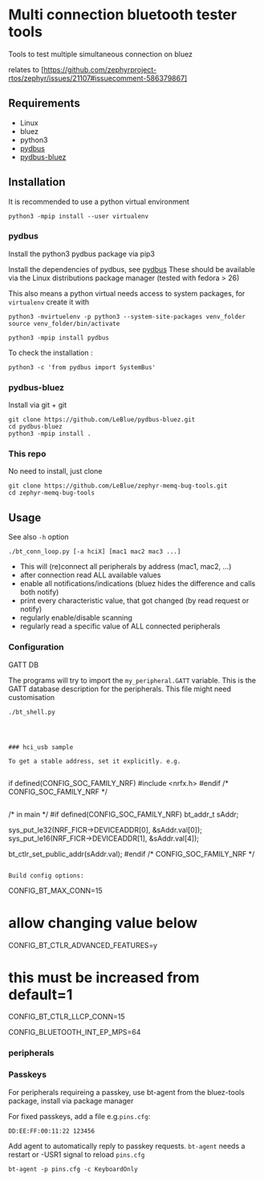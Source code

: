 # Multi connection bluetooth tester tools

Tools to test multiple simultaneous connection on bluez

relates to [https://github.com/zephyrproject-rtos/zephyr/issues/21107#issuecomment-586379867]


## Requirements

- Linux
- bluez
- python3
- [pydbus](https://github.com/LEW21/pydbus)
- [pydbus-bluez](https://github.com/LeBlue/pydbus-bluez)

## Installation

It is recommended to use a python virtual environment
```
python3 -mpip install --user virtualenv
```

### pydbus

Install the python3 pydbus package via pip3

Install the dependencies of pydbus, see [pydbus](https://github.com/LEW21/pydbus)
These should be available via the Linux distributions package manager (tested with fedora > 26)

This also means a python virtual needs access to system packages, for `virtualenv` create it with
```
python3 -mvirtuelenv -p python3 --system-site-packages venv_folder
source venv_folder/bin/activate

python3 -mpip install pydbus
```

To check the installation :
```
python3 -c 'from pydbus import SystemBus'
```

### pydbus-bluez

Install via git + git

```
git clone https://github.com/LeBlue/pydbus-bluez.git
cd pydbus-bluez
python3 -mpip install .
```

### This repo

No need to install, just clone

```
git clone https://github.com/LeBlue/zephyr-memq-bug-tools.git
cd zephyr-memq-bug-tools
```


## Usage

See also `-h` option

```
./bt_conn_loop.py [-a hciX] [mac1 mac2 mac3 ...]
```

- This will (re)connect all peripherals by address (mac1, mac2, ...)
- after connection read ALL available values
- enable all notifications/indications (bluez hides the difference and calls both notify)
- print every characteristic value, that got changed (by read request or notify)
- regularly enable/disable scanning
- regularly read a specific value of ALL connected peripherals

### Configuration

GATT DB

The programs will try to import the `my_peripheral.GATT` variable. This is the GATT database description for the peripherals. This file might need customisation


```
./bt_shell.py




### hci_usb sample

To get a stable address, set it explicitly. e.g.


```
if  defined(CONFIG_SOC_FAMILY_NRF)
#include <nrfx.h>
#endif /* CONFIG_SOC_FAMILY_NRF */
```

```
/* in main */
#if defined(CONFIG_SOC_FAMILY_NRF)
   bt_addr_t sAddr;

   sys_put_le32(NRF_FICR->DEVICEADDR[0], &sAddr.val[0]);
   sys_put_le16(NRF_FICR->DEVICEADDR[1], &sAddr.val[4]);

   bt_ctlr_set_public_addr(sAddr.val);
#endif /* CONFIG_SOC_FAMILY_NRF */
```

Build config options:

```
CONFIG_BT_MAX_CONN=15

# allow changing value below
CONFIG_BT_CTLR_ADVANCED_FEATURES=y
# this must be increased from default=1
CONFIG_BT_CTLR_LLCP_CONN=15

CONFIG_BLUETOOTH_INT_EP_MPS=64


### peripherals




### Passkeys

For peripherals requireing a passkey, use bt-agent from the bluez-tools package, install via package manager


For fixed passkeys, add a file e.g.`pins.cfg`:

```
DD:EE:FF:00:11:22 123456
```

Add agent to automatically reply to passkey requests. `bt-agent` needs a restart or -USR1 signal to reload `pins.cfg`

```
bt-agent -p pins.cfg -c KeyboardOnly
```





